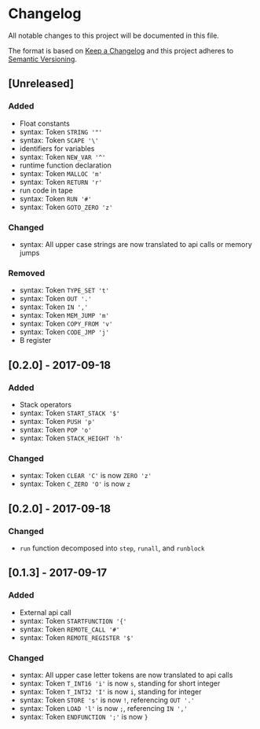 # Changelog
All notable changes to this project will be documented in this file.

The format is based on [Keep a Changelog](http://keepachangelog.com/en/1.0.0/)
and this project adheres to [Semantic Versioning](http://semver.org/spec/v2.0.0.html).

## [Unreleased]
### Added
  - Float constants
  - syntax: Token `STRING '"'`
  - syntax: Token `SCAPE '\'`
  - identifiers for variables
  - syntax: Token `NEW_VAR '^'`
  - runtime function declaration
  - syntax: Token `MALLOC 'm'`
  - syntax: Token `RETURN 'r'`
  - run code in tape
  - syntax: Token `RUN '#'`
  - syntax: Token `GOTO_ZERO 'z'`
### Changed
  - syntax: All upper case strings are now translated to api calls or memory jumps
### Removed
  - syntax: Token `TYPE_SET 't'`
  - syntax: Token `OUT '.'`
  - syntax: Token `IN ','`
  - syntax: Token `MEM_JUMP 'm'`
  - syntax: Token `COPY_FROM 'v'`
  - syntax: Token `CODE_JMP 'j'`
  - B register

## [0.2.0] - 2017-09-18
### Added
  - Stack operators
  - syntax: Token `START_STACK '$'`
  - syntax: Token `PUSH 'p'`
  - syntax: Token `POP 'o'`
  - syntax: Token `STACK_HEIGHT 'h'`

### Changed
  - syntax: Token `CLEAR 'C'` is now `ZERO 'z'`
  - syntax: Token `C_ZERO 'O'` is now `z`

## [0.2.0] - 2017-09-18
### Changed
  - `run` function decomposed into `step`, `runall`, and `runblock`

## [0.1.3] - 2017-09-17
### Added
  - External api call
  - syntax: Token `STARTFUNCTION '{'`
  - syntax: Token `REMOTE_CALL '#'`
  - syntax: Token `REMOTE_REGISTER '$'`

### Changed
  - syntax: All upper case letter tokens are now translated to api calls
  - syntax: Token `T_INT16 'i'` is now `s`, standing for short integer
  - syntax: Token `T_INT32 'I'` is now `i`, standing for integer
  - syntax: Token `STORE 's'` is now `!`, referencing `OUT '.'`
  - syntax: Token `LOAD 'l'` is now `;`, referencing `IN ','`
  - syntax: Token `ENDFUNCTION ';'` is now `}`

